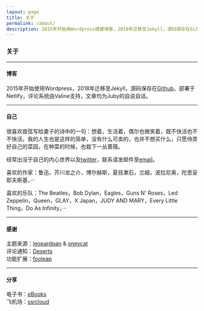 ```yaml
---
layout: page 
title: 关于
permalink: /about/
description: 2015年开始用Wordpress搭建博客，2018年迁移至Jekyll，源码保存在Github，部署于Netlify，评论系统由Valine支持，文章均为Juby的自说自话。
---
```


### 关于

------------------

#### 博客

2015年开始使用Wordpress，2018年迁移至Jekyll，源码保存在[Github](https://github.com/jubyshu/jubyshu.github.io)，部署于Netlify，评论系统由Valine支持，文章均为Juby的自说自话。

-------------------

#### 自己

很喜欢痖弦写给妻子的诗中的一句：想着，生活着，偶尔也微笑着，既不快活也不不快活。我的人生也是这样的简单，没有什么可卖的，也并不想买什么，只愿侍弄好自己的菜园，在种菜的时候，也栽下一丛蔷薇。

经常出没于自己的内心世界以及[twitter](https://twitter.com/jubyshu)，联系请发邮件至[email](mailto:juby@jubeny.com)。

喜欢的作家：鲁迅，芥川龙之介，博尔赫斯，夏目漱石，兰姆，波拉尼奥，陀思妥耶夫斯基，···

喜欢的乐队：The Beatles，Bob Dylan，Eagles，Guns N' Roses，Led Zeppelin，Queen，GLAY，X Japan，JUDY AND MARY，Every Little Thing，Do As Infinity，···

-------------------

#### 感谢

主题来源：[leopardpan](https://github.com/leopardpan/leopardpan.github.io/) & [onevcat](https://github.com/onevcat/vno-jekyll)  
评论通知：[Deserts](https://deserts.io/valine-admin-document/)  
功能扩展：[fooleap](https://blog.fooleap.org/)

-------------------

#### 分享

电子书：[eBooks](https://nx8272.your-storageshare.de/s/odcTwfK2zC86LWS)  
飞机场：[ssrcloud](https://www.clashcloud.net/auth/register?code=ExR8)

